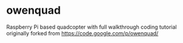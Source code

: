 # owenquad
Raspberry Pi based quadcopter with full walkthrough coding tutorial
originally forked from https://code.google.com/p/owenquad/
